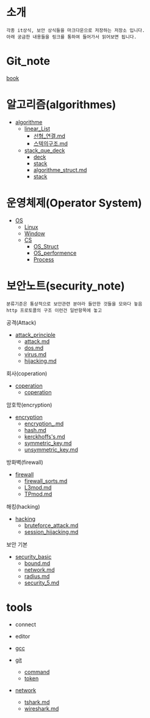 # 소개 

    각종 it상식, 보안 상식들을 마크다운으로 저장하는 저장소 입니다.
    아래 궁금한 내용들을 링크를 통하여 들어가서 읽어보면 됩니다.
# Git_note

[book](https://dogpu.gitbook.io/notes/)


# 알고리즘(algorithmes)

* [algorithme](./algorithme/)
    * [linear_List](./algorithme/Linear_List/)
        * [선형_연결.md](./algorithme/Linear_List/linear_connect.md)
        * [스텍의구조.md](./algorithme/Linear_List/stack_struct.md)
    * [stack_que_deck](./algorithme/stack_que_deck/)
        * [deck](./algorithme/stack_que_deck/deck.md)
        * [stack](./algorithme/stack_que_deck/stack.md)
        * [algorithme_struct.md](./algorithme/stack_que_deck/stack.md)
        * [stack](./algorithme/stack_que_deck/stack.md)

# 운영체제(Operator System)

* [OS](./os/)
    * [Linux](./os/linux/)
    * [Window](./os/window/)
    * [CS](./os/cs/)
        * [OS_Struct](./os/cs/)
        * [OS_performence](./os/cs/OS_performence.md)
        * [Process](./os/cs/process.md)


# 보안노트(security_note)

    분류기준은 통상적으로 보안관련 분야라 들만한 것들을 모와다 놓음
    http 프로토콜의 구조 이런건 일반항목에 놓고

 공격(Attack)

* [attack_principle](./security_note/attack/)
    * [attack.md](./security_note/attack.md)
    * [dos.md](./security_note/dos.md)
    * [virus.md](./security_note/virus.md)
    * [hijacking.md](./security_note/haijacking.md)

회사(coperation)

* [coperation](./security_note/coperation/)
    * [coperation](./security_note/coperation/coperation.md)

암호학(encryption)

* [encryption](./security_note/encrypttion/)
    * [encryption_.md](./security_note/encrypttion/encryption_.md)
    * [hash.md](./security_note/encrypttion/hash.md)
    * [kerckhoffs's.md](./security_note/encrypttion/kerckhoffs's.md)
    * [symmetric_key.md](./security_note/encrypttion/symmetric_key.md)
    * [unsymmetric_key.md](./security_note/encrypttion/un_symetry_key.md)

방화벽(firewall)

* [firewall](./security_note/firewall/)
    * [firewall_sorts.md](./security_note/firewall/firewall.md)
    * [L3mod.md](./security_note/firewall/L3mod.md)
    * [TPmod.md](./security_note/firewall/TPmod.md)

해킹(hacking)

* [hacking](./security_note/hacking/)
    * [bruteforce_attack.md](./security_note/hacking/brute_force/brute_force.md)
    * [session_hijacking.md](./security_note/hacking/session_hijacking/session_hijacking.md)

보안 기본

* [security_basic](./security_note/security_basic/)
    * [bound.md](./security_note/security_basic/bound.md)
    * [network.md](./security_note/security_basic/network.md)
    * [radius.md](./security_note/security_basic/radius.md)
    * [security_5.md](./security_note/security_basic/security_5.md)

# tools

* connect

* editor


* [gcc](tools/gcc/gcc.md)

* [git](./tools/git/)
    * [command](tools/git/command.md)
    * [token](./tools/git/token.md)


* [network](./tools/network/)
    * [tshark.md](./tools/network/tshark.md)
    * [wireshark.md](./tools/network/wireshark.md)


